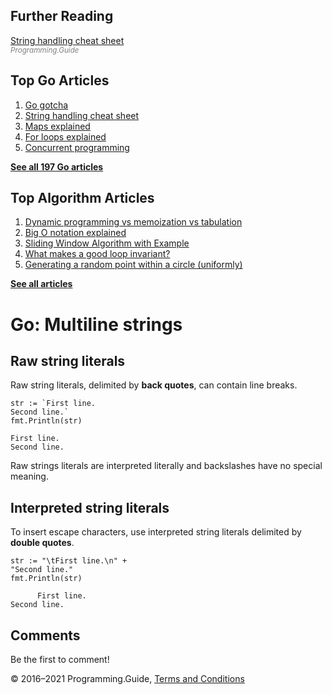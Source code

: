 <span class="underline"></span>

<span class="underline"></span>

## Further Reading

[String handling cheat sheet](string-functions-reference-cheat-sheet.html)  
<span style="color: grey; font-style: italic; font-size: smaller">Programming.Guide</span>

## Top Go Articles

1.  [Go gotcha](go-gotcha.html)
2.  [String handling cheat sheet](string-functions-reference-cheat-sheet.html)
3.  [Maps explained](maps-explained.html)
4.  [For loops explained](for-loop.html)
5.  [Concurrent programming](go-concurrency-tutorial.html)

[**See all 197 Go articles**](index.html)

<span class="underline"></span>

## Top Algorithm Articles

1.  [Dynamic programming vs memoization vs tabulation](../dynamic-programming-vs-memoization-vs-tabulation.html)
2.  [Big O notation explained](../big-o-notation-explained.html)
3.  [Sliding Window Algorithm with Example](../sliding-window-example.html)
4.  [What makes a good loop invariant?](../what-makes-a-good-loop-invariant.html)
5.  [Generating a random point within a circle (uniformly)](../random-point-within-circle.html)

[**See all articles**](../index.html)

# Go: Multiline strings

## Raw string literals

Raw string literals, delimited by **back quotes**, can contain line breaks.

    str := `First line.
    Second line.`
    fmt.Println(str)

    First line.
    Second line.

Raw strings literals are interpreted literally and backslashes have no special meaning.

## Interpreted string literals

To insert escape characters, use interpreted string literals delimited by **double quotes**.

    str := "\tFirst line.\n" +
    "Second line."
    fmt.Println(str)

          First line.
    Second line.

## Comments

Be the first to comment!

© 2016–2021 Programming.Guide, [Terms and Conditions](../terms-and-conditions.html)
